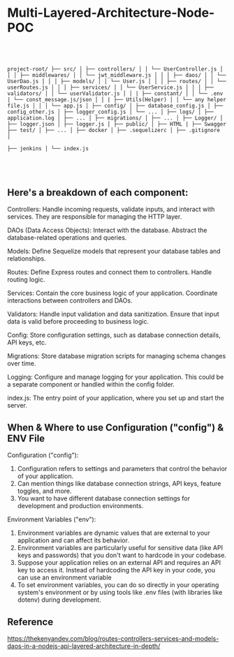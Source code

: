 # Multi-Layered-Architecture-Node-POC

<code>
<pre>

project-root/
  ├── src/
  │   ├── controllers/
  │   │   └── UserController.js
  │   │
  │   ├── middlewares/
  │   │   └── jwt_middleware.js
  │   │
  │   ├── daos/
  │   │   └── UserDao.js
  │   │
  │   ├── models/
  │   │   └── User.js
  │   │
  │   ├── routes/
  │   │   └── userRoutes.js
  │   │
  │   ├── services/
  │   │   └── UserService.js
  │   │
  │   ├── validators/
  │   │   └── userValidator.js
  │   │
  |   ├── constant/
  │   │   └── .env
  │   |   └── const_message.js/json
  │   │
  |   ├── Utils(Helper)
  │   │   └── any helper file.js
  │   │
  │   └── app.js
  │
  ├── config/
  │   ├── database_config.js
  │   ├── config_other.js
  │   ├── logger_config.js
  │   └── ...
  │
  ├── logs/
  │   ├── application.log
  │   ├── ...
  │
  ├── migrations/
  │   ├── ...
  │
  ├── Logger/
  │   ├── logger.json
  │   ├── logger.js
  │
  ├── public/
  │   ├── HTML
  |   ├── Swagger
  │
  ├── test/
  │   ├── ...
  │
  ├── docker
  │
  ├── .sequelizerc
  │
  ├── .gitignore
  │  
  ├── jenkins
  │
  └── index.js

</pre>
</code>

## Here's a breakdown of each component:

Controllers: Handle incoming requests, validate inputs, and interact with services. They are responsible for managing the HTTP layer.

DAOs (Data Access Objects): Interact with the database. Abstract the database-related operations and queries.

Models: Define Sequelize models that represent your database tables and relationships.

Routes: Define Express routes and connect them to controllers. Handle routing logic.

Services: Contain the core business logic of your application. Coordinate interactions between controllers and DAOs.

Validators: Handle input validation and data sanitization. Ensure that input data is valid before proceeding to business logic.

Config: Store configuration settings, such as database connection details, API keys, etc.

Migrations: Store database migration scripts for managing schema changes over time.

Logging: Configure and manage logging for your application. This could be a separate component or handled within the config folder.

index.js: The entry point of your application, where you set up and start the server.


## When & Where to use Configuration ("config") & ENV File

Configuration ("config"): 
  1. Configuration refers to settings and parameters that control the behavior of your application. 
  2. Can mention things like database connection strings, API keys, feature toggles, and more.
  3. You want to have different database connection settings for development and production environments.

Environment Variables ("env"):
  1. Environment variables are dynamic values that are external to your application and can affect its behavior. 
  2. Environment variables are particularly useful for sensitive data (like API keys and passwords) that you don't want to hardcode in your codebase.
  3. Suppose your application relies on an external API and requires an API key to access it. Instead of hardcoding the API key in your code, you can use an environment variable
  4. To set environment variables, you can do so directly in your operating system's environment or by using tools like .env files (with libraries like dotenv) during development. 


## Reference 
https://thekenyandev.com/blog/routes-controllers-services-and-models-daos-in-a-nodejs-api-layered-architecture-in-depth/
